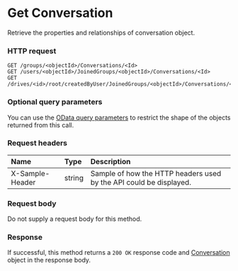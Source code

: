 # Get Conversation

Retrieve the properties and relationships of conversation object.
### HTTP request
```http
GET /groups/<objectId>/Conversations/<Id>
GET /users/<objectId>/JoinedGroups/<objectId>/Conversations/<Id>
GET /drives/<id>/root/createdByUser/JoinedGroups/<objectId>/Conversations/<Id>
```
### Optional query parameters
You can use the [OData query parameters](odata-optional-query-parameters.md) to restrict the shape of the objects returned from this call.
### Request headers
| Name       | Type | Description|
|:-----------|:------|:----------|
| X-Sample-Header  | string  | Sample of how the HTTP headers used by the API could be displayed.|

### Request body
Do not supply a request body for this method.
### Response
If successful, this method returns a `200 OK` response code and [Conversation](../resources/conversation.md) object in the response body.

